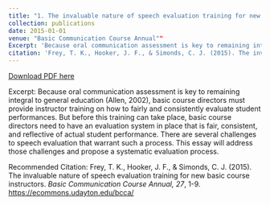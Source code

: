 ```yaml
---
title: "1. The invaluable nature of speech evaluation training for new basic course instructors"
collection: publications
date: 2015-01-01
venue: "Basic Communication Course Annual""
Excerpt: 'Because oral communication assessment is key to remaining integral to general education (Allen, 2002), basic course directors must provide instructor training on how to fairly and consistently evaluate student performances. But before this training can take place, basic course directors need to have an evaluation system in place that is fair, consistent, and reflective of actual student performance. There are several challenges to speech evaluation that warrant such a process. This essay will address those challenges and propose a systematic evaluation process.'
citation: 'Frey, T. K., Hooker, J. F., & Simonds, C. J. (2015). The invaluable nature of speech evaluation training for new basic course instructors. <i>Basic Communication Course Annual, 27</i>, 1-9. https://ecommons.udayton.edu/bcca/'
---
```


[Download PDF here](http://tkodyfrey.github.io/files/SET.pdf)

Excerpt: Because oral communication assessment is key to remaining integral to general education (Allen, 2002), basic course directors must provide instructor training on how to fairly and consistently evaluate student performances. But before this training can take place, basic course directors need to have an evaluation system in place that is fair, consistent, and reflective of actual student performance. There are several challenges to speech evaluation that warrant such a process. This essay will address those challenges and propose a systematic evaluation process.

Recommended Citation: Frey, T. K., Hooker, J. F., & Simonds, C. J. (2015). The invaluable nature of speech evaluation training for new basic course instructors. <i>Basic Communication Course Annual, 27</i>, 1-9. https://ecommons.udayton.edu/bcca/